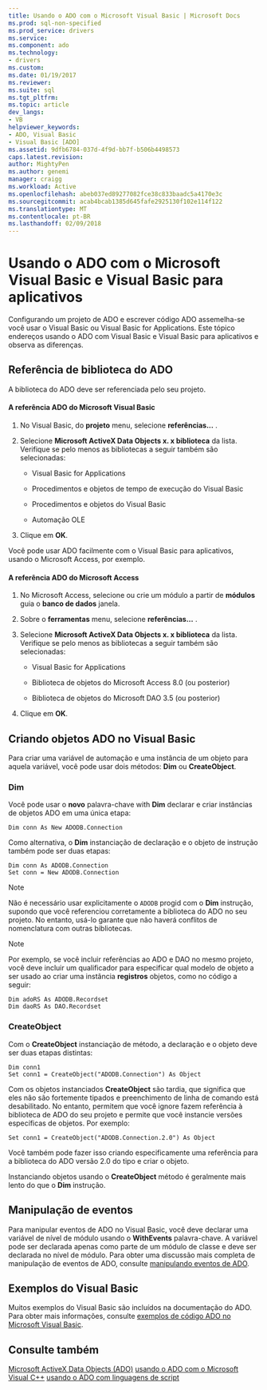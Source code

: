 ```yaml
---
title: Usando o ADO com o Microsoft Visual Basic | Microsoft Docs
ms.prod: sql-non-specified
ms.prod_service: drivers
ms.service: 
ms.component: ado
ms.technology:
- drivers
ms.custom: 
ms.date: 01/19/2017
ms.reviewer: 
ms.suite: sql
ms.tgt_pltfrm: 
ms.topic: article
dev_langs:
- VB
helpviewer_keywords:
- ADO, Visual Basic
- Visual Basic [ADO]
ms.assetid: 9dfb6784-037d-4f9d-bb7f-b506b4498573
caps.latest.revision: 
author: MightyPen
ms.author: genemi
manager: craigg
ms.workload: Active
ms.openlocfilehash: abeb037ed89277082fce38c833baadc5a4170e3c
ms.sourcegitcommit: acab4bcab1385d645fafe2925130f102e114f122
ms.translationtype: MT
ms.contentlocale: pt-BR
ms.lasthandoff: 02/09/2018
---
```

# <a name="using-ado-with-microsoft-visual-basic-and-visual-basic-for-applications"></a>Usando o ADO com o Microsoft Visual Basic e Visual Basic para aplicativos
Configurando um projeto de ADO e escrever código ADO assemelha-se você usar o Visual Basic ou Visual Basic for Applications. Este tópico endereços usando o ADO com Visual Basic e Visual Basic para aplicativos e observa as diferenças.

## <a name="referencing-the-ado-library"></a>Referência de biblioteca do ADO
 A biblioteca do ADO deve ser referenciada pelo seu projeto.

#### <a name="to-reference-ado-from-microsoft-visual-basic"></a>A referência ADO do Microsoft Visual Basic

1.  No Visual Basic, do **projeto** menu, selecione **referências...** .

2.  Selecione **Microsoft ActiveX Data Objects x. x biblioteca** da lista. Verifique se pelo menos as bibliotecas a seguir também são selecionadas:

    -   Visual Basic for Applications

    -   Procedimentos e objetos de tempo de execução do Visual Basic

    -   Procedimentos e objetos do Visual Basic

    -   Automação OLE

3.  Clique em **OK**.

 Você pode usar ADO facilmente com o Visual Basic para aplicativos, usando o Microsoft Access, por exemplo.

#### <a name="to-reference-ado-from-microsoft-access"></a>A referência ADO do Microsoft Access

1.  No Microsoft Access, selecione ou crie um módulo a partir de **módulos** guia o **banco de dados** janela.

2.  Sobre o **ferramentas** menu, selecione **referências...** .

3.  Selecione **Microsoft ActiveX Data Objects x. x biblioteca** da lista. Verifique se pelo menos as bibliotecas a seguir também são selecionadas:

    -   Visual Basic for Applications

    -   Biblioteca de objetos do Microsoft Access 8.0 (ou posterior)

    -   Biblioteca de objetos do Microsoft DAO 3.5 (ou posterior)

4.  Clique em **OK**.

## <a name="creating-ado-objects-in-visual-basic"></a>Criando objetos ADO no Visual Basic
 Para criar uma variável de automação e uma instância de um objeto para aquela variável, você pode usar dois métodos: **Dim** ou **CreateObject**.

### <a name="dim"></a>Dim
 Você pode usar o **novo** palavra-chave with **Dim** declarar e criar instâncias de objetos ADO em uma única etapa:

```
Dim conn As New ADODB.Connection
```

 Como alternativa, o **Dim** instanciação de declaração e o objeto de instrução também pode ser duas etapas:

```
Dim conn As ADODB.Connection
Set conn = New ADODB.Connection
```

> [!NOTE]
>  Não é necessário usar explicitamente o `ADODB` progid com o **Dim** instrução, supondo que você referenciou corretamente a biblioteca do ADO no seu projeto. No entanto, usá-lo garante que não haverá conflitos de nomenclatura com outras bibliotecas.

> [!NOTE]
>  Por exemplo, se você incluir referências ao ADO e DAO no mesmo projeto, você deve incluir um qualificador para especificar qual modelo de objeto a ser usado ao criar uma instância **registros** objetos, como no código a seguir:

```
Dim adoRS As ADODB.Recordset
Dim daoRS As DAO.Recordset
```

### <a name="createobject"></a>CreateObject
 Com o **CreateObject** instanciação de método, a declaração e o objeto deve ser duas etapas distintas:

```
Dim conn1
Set conn1 = CreateObject("ADODB.Connection") As Object
```

 Com os objetos instanciados **CreateObject** são tardia, que significa que eles não são fortemente tipados e preenchimento de linha de comando está desabilitado. No entanto, permitem que você ignore fazem referência à biblioteca de ADO do seu projeto e permite que você instancie versões específicas de objetos. Por exemplo:

```
Set conn1 = CreateObject("ADODB.Connection.2.0") As Object
```

 Você também pode fazer isso criando especificamente uma referência para a biblioteca do ADO versão 2.0 do tipo e criar o objeto.

 Instanciando objetos usando o **CreateObject** método é geralmente mais lento do que o **Dim** instrução.

## <a name="handling-events"></a>Manipulação de eventos
 Para manipular eventos de ADO no Visual Basic, você deve declarar uma variável de nível de módulo usando o **WithEvents** palavra-chave. A variável pode ser declarada apenas como parte de um módulo de classe e deve ser declarada no nível de módulo. Para obter uma discussão mais completa de manipulação de eventos de ADO, consulte [manipulando eventos de ADO](../../../ado/guide/data/handling-ado-events.md).

## <a name="visual-basic-examples"></a>Exemplos do Visual Basic
 Muitos exemplos do Visual Basic são incluídos na documentação do ADO. Para obter mais informações, consulte [exemplos de código ADO no Microsoft Visual Basic](../../../ado/reference/ado-api/ado-code-examples-in-visual-basic.md).

## <a name="see-also"></a>Consulte também
 [Microsoft ActiveX Data Objects (ADO)](../../../ado/microsoft-activex-data-objects-ado.md) [usando o ADO com o Microsoft Visual C++](../../../ado/guide/appendixes/using-ado-with-microsoft-visual-c.md) [usando o ADO com linguagens de script](../../../ado/guide/appendixes/using-ado-with-scripting-languages.md)
